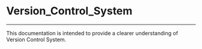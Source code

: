 # Version_Control_System

---

This documentation is intended to provide a clearer understanding of Version Control System.